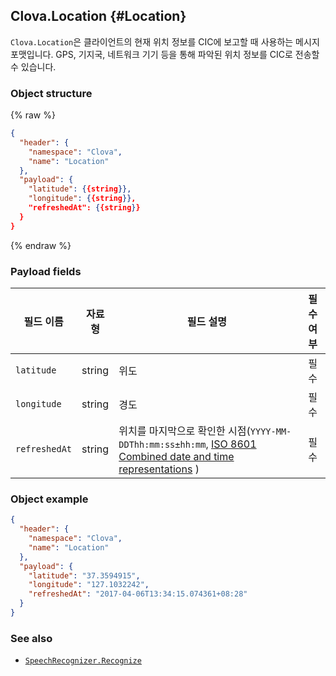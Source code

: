 ## Clova.Location {#Location}

`Clova.Location`은 클라이언트의 현재 위치 정보를 CIC에 보고할 때 사용하는 메시지 포맷입니다. GPS, 기지국, 네트워크 기기 등을 통해 파악된 위치 정보를 CIC로 전송할 수 있습니다.

### Object structure

{% raw %}
```json
{
  "header": {
    "namespace": "Clova",
    "name": "Location"
  },
  "payload": {
    "latitude": {{string}},
    "longitude": {{string}},
    "refreshedAt": {{string}}
  }
}
```
{% endraw %}

### Payload fields

| 필드 이름       | 자료형    | 필드 설명                     | 필수 여부 |
|---------------|---------|-----------------------------|:---------:|
| `latitude`      | string  | 위도                                                                                     | 필수 |
| `longitude`     | string  | 경도                                                                                     | 필수 |
| `refreshedAt`   | string  | 위치를 마지막으로 확인한 시점(`YYYY-MM-DDThh:mm:ss±hh:mm`, <a href="https://en.wikipedia.org/wiki/ISO_8601#Combined_date_and_time_representations" target="_blank">ISO 8601 Combined date and time representations</a> ) | 필수 |

### Object example

```json
{
  "header": {
    "namespace": "Clova",
    "name": "Location"
  },
  "payload": {
    "latitude": "37.3594915",
    "longitude": "127.1032242",
    "refreshedAt": "2017-04-06T13:34:15.074361+08:28"
  }
}
```

### See also

* [`SpeechRecognizer.Recognize`](/Develop/References/MessageInterfaces/SpeechRecognizer.md#Recognize)
